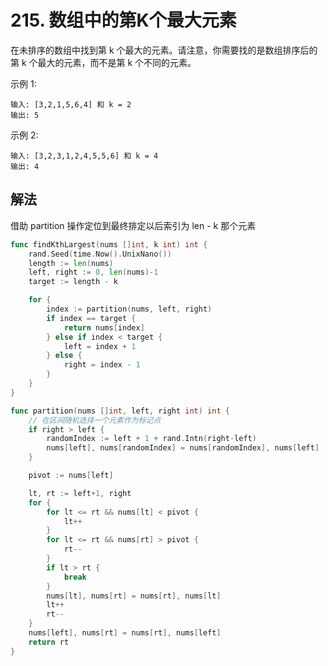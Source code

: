 # 215. 数组中的第K个最大元素
在未排序的数组中找到第 k 个最大的元素。请注意，你需要找的是数组排序后的第 k 个最大的元素，而不是第 k 个不同的元素。

示例 1:
```
输入: [3,2,1,5,6,4] 和 k = 2
输出: 5
```
示例 2:
```
输入: [3,2,3,1,2,4,5,5,6] 和 k = 4
输出: 4
```

## 解法

借助 partition 操作定位到最终排定以后索引为 len - k 那个元素

```go
func findKthLargest(nums []int, k int) int {
	rand.Seed(time.Now().UnixNano())
	length := len(nums)
	left, right := 0, len(nums)-1
	target := length - k

	for {
		index := partition(nums, left, right)
		if index == target {
			return nums[index]
		} else if index < target {
			left = index + 1
		} else {
			right = index - 1
		}
	}
}

func partition(nums []int, left, right int) int {
	// 在区间随机选择一个元素作为标记点
	if right > left {
		randomIndex := left + 1 + rand.Intn(right-left)
		nums[left], nums[randomIndex] = nums[randomIndex], nums[left]
	}

	pivot := nums[left]

	lt, rt := left+1, right
	for {
		for lt <= rt && nums[lt] < pivot {
			lt++
		}
		for lt <= rt && nums[rt] > pivot {
			rt--
		}
		if lt > rt {
			break
		}
		nums[lt], nums[rt] = nums[rt], nums[lt]
		lt++
		rt--
	}
	nums[left], nums[rt] = nums[rt], nums[left]
	return rt
}
```